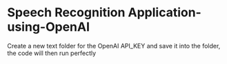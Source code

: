 # Speech Recognition Application-using-OpenAI
 
Create a new text folder for the OpenAI API_KEY and save it into the folder, the code will then run perfectly

